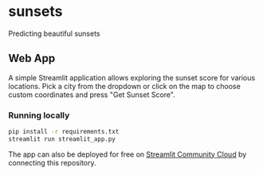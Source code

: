 # sunsets
Predicting beautiful sunsets

## Web App

A simple Streamlit application allows exploring the sunset score for various locations. Pick a city from the dropdown or click on the map to choose custom coordinates and press "Get Sunset Score".

### Running locally

```bash
pip install -r requirements.txt
streamlit run streamlit_app.py
```

The app can also be deployed for free on [Streamlit Community Cloud](https://streamlit.io/cloud) by connecting this repository.
